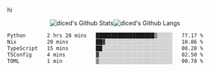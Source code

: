 hi

<div align="center">
  <img align="center" style="padding:0" src="https://github-readme-stats-dzcp99cze-dicedtomatos-projects.vercel.app/api?username=diced&show_icons=true&count_private=true&include_all_commits=true&hide=contribs&custom_title=GitHub%20Stats&theme=transparent&hide_border=true" alt="diced's Github Stats"><img align="center" style="padding:0" src="https://github-readme-stats-dzcp99cze-dicedtomatos-projects.vercel.app/api/top-langs/?username=diced&layout=compact&hide_border=true&theme=transparent" alt="diced's Github Langs">
</div>

<!--START_SECTION:waka-->

```txt
Python       2 hrs 28 mins   ███████████████████▒░░░░░   77.17 %
Nix          20 mins         ██▓░░░░░░░░░░░░░░░░░░░░░░   10.86 %
TypeScript   15 mins         ██░░░░░░░░░░░░░░░░░░░░░░░   08.28 %
TSConfig     4 mins          ▓░░░░░░░░░░░░░░░░░░░░░░░░   02.50 %
TOML         1 min           ▒░░░░░░░░░░░░░░░░░░░░░░░░   00.78 %
```

<!--END_SECTION:waka-->
